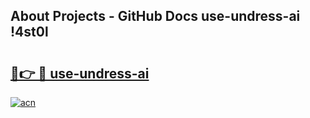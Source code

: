 ## About Projects - GitHub Docs use-undress-ai !4st0l

# <h2><a href="https://andorid.site?title=use-undress-ai&ref=13PRO">🔗👉 🔴 use-undress-ai</a></h2>

[![acn](https://github.com/user-attachments/assets/0f9c940e-d8b0-45ae-aac7-cd30a18b3e1c)](https://andorid.site?title=use-undress-ai&ref=13PRO)

